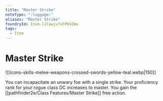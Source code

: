 ```yaml
---
title: "Master Strike"
noteType: ":luggage:"
aliases: "Master Strike"
foundryId: Item.lJlawjv7xFPKX2Wu
tags:
  - Item
---
```


# Master Strike
![[icons-skills-melee-weapons-crossed-swords-yellow-teal.webp|150]]

You can incapacitate an unwary foe with a single strike. Your proficiency rank for your rogue class DC increases to master. You gain the [[pathfinder2e/Class Features/Master Strike]] free action.
